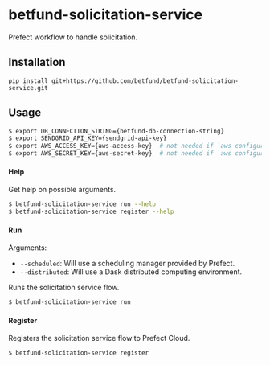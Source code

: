 # betfund-solicitation-service
Prefect workflow to handle solicitation.

## Installation

`pip install git+https://github.com/betfund/betfund-solicitation-service.git`

## Usage

```bash
$ export DB_CONNECTION_STRING={betfund-db-connection-string}
$ export SENDGRID_API_KEY={sendgrid-api-key}
$ export AWS_ACCESS_KEY={aws-access-key}  # not needed if `aws configure`
$ export AWS_SECRET_KEY={aws-secret-key}  # not needed if `aws configure`
```

#### Help

Get help on possible arguments.

```bash
$ betfund-solicitation-service run --help
$ betfund-solicitation-service register --help
```

#### Run

Arguments:
- `--scheduled`: Will use a scheduling manager provided by Prefect.
- `--distributed`: Will use a Dask distributed computing environment.

Runs the solicitation service flow.

```bash
$ betfund-solicitation-service run
```

#### Register

Registers the solicitation service flow to Prefect Cloud.

```bash
$ betfund-solicitation-service register
```
